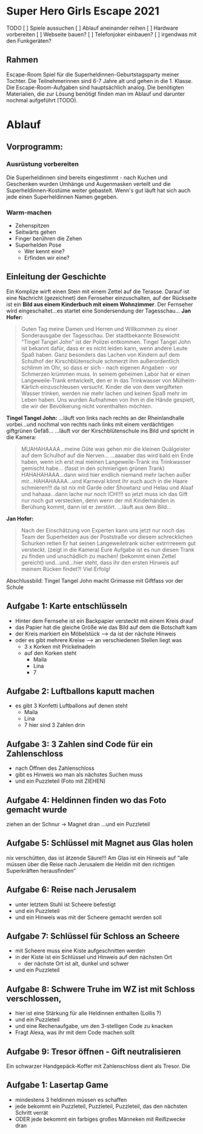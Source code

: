 # Super Hero Girls Escape 2021
TODO
[ ] Spiele aussuchen
[ ] Ablauf aneinander reihen
[ ] Hardware vorbereiten
[ ] Webseite bauen?
[ ] Telefonjoker einbauen?
[ ] irgendwas mit den Funkgeräten?

## Rahmen
Escape-Room Spiel für die Superheldinnen-Geburtstagsparty meiner Tochter.
Die Teilnehmerinnen sind 6-7 Jahre alt und gehen in die 1. Klasse.
Die Escape-Room-Aufgaben sind hauptsächlich analog.
Die benötigten Materialien, die zur Lösung benötigt finden man im Ablauf und darunter nochmal aufgeführt (TODO).



# Ablauf

## Vorprogramm: 
### Ausrüstung vorbereiten
Die Superheldinnen sind bereits eingestimmt - nach Kuchen und Geschenken wurden Umhänge und Augenmasken verteilt und die Superheldinnen-Kostüme weiter gebastelt.
Wenn's gut läuft hat sich auch jede einen Superheldinnen Namen gegeben.

### Warm-machen 
- Zehenspitzen
- Seitwärts gehen
- Finger berühren die Zehen
- Superhelden Pose
  - Wer kennt eine?
  - Erfinden wir eine?

## Einleitung der Geschichte

Ein Komplize wirft einen Stein mit einem Zettel auf die Terasse.
Darauf ist eine Nachricht (gezeichnet) den Fernseher einzuschalten, auf der Rückseite ist ein **Bild aus einem Kinderbuch mit einem Wohnzimmer**.
Der Fernseher wird eingeschaltet...es startet eine Sondersendung der Tagesschau...
**Jan Hofer:**
> Guten Tag meine Damen und Herren und Willkommen zu einer Sonderausgabe der Tagesschau.
> Der stadtbekannte Bösewicht "Tingel Tangel John" ist der Polizei entkommen. Tingel Tangel John ist bekannt dafür, dass er es nicht leiden kann, wenn andere Leute Spaß haben. 
> Ganz besonders das Lachen von Kindern auf dem Schulhof der Kirschblütenschule schmerzt ihm außerordentlich schlimm im Ohr, so dass er sich - nach eigenen Angaben - vor Schmerzen krümmen muss. 
> In seinem geheimen Labor hat er einen Langeweile-Trank entwickelt, den er in das Trinkwasser von Mülheim-Kärlich einzuschleusen versucht. 
> Kinder die von dem vergifteten Wasser trinken, werden nie mehr lachen und keinen Spaß mehr im Leben haben.
> Uns wurden Aufnahmen von ihm in die Hände gespielt, die wir der Bevölkerung nicht vorenthalten möchten.

**Tingel Tangel John:**
...läuft von links nach rechts an der Rheinlandhalle vorbei...und nochmal von rechts nach links mit einem verdächtigen giftgrünen Gefäß...
...läuft vor der Kirschblütenschule ins Bild und spricht in die Kamera:
> MUAHAHAAAA...meine Güte was gehen mir die kleinen Quälgeister auf dem Schulhof auf die Nerven...
> ...aaaaber das wird bald ein Ende haben, wenn ich erst mal meinen Langeweile-Trank ins Trinkwasser gemischt habe... (fasst in den schmierigen grünen Trank)
> HAHAHAHAAA...dann wird hier endlich niemand mehr lachen außer mir...HAHAHAAAA...und Karneval könnt ihr euch auch in die Haare schmieren!!!
> da ist nix mit Garde oder Showtanz und Helau und Alaaf und hahaaa...dann lache nur noch ICH!!!!
> so jetzt muss ich das Gift nur noch gut verstecken, denn wenn der mit Kinderhänden in Berühung kommt, dann ist er zerstört.
...läuft aus dem Bild...

**Jan Hofer:**
> Nach der Einschätzung von Experten kann uns jetzt nur noch das Team der Superhelden aus der Poststraße vor diesem schrecklichen Schurken retten
> Er hat seinen Langeweiletrank sicher extrrrreeem gut versteckt.
> (zeigt in die Kamera) Eure Aufgabe ist es nun diesen Trank zu finden und unschädlich zu machen!
> (bekommt einen Zettel gereicht) und...und...hier steht, dass ihr den ersten Hinweis auf meinem Rücken findet?!
> Viel Erfolg!

Abschlussbild: Tingel Tangel John macht Grimasse mit Giftfass vor der Schule

## Aufgabe 1: Karte entschlüsseln
- Hinter dem Fernsehe ist ein Backpapier versteckt mit einem Kreis drauf
- das Papier hat die gleiche Größe wie das Bild auf dem die Botschaft kam
- der Kreis markiert ein Möbelstück --> da ist der nächste Hinweis
- oder es gibt mehrere Kreise --> an verschiedenen Stellen liegt was
  - 3 x Korken mit Prickelnadeln
  - auf den Korken steht 
    - Maila
    - Lina
    - 7

## Aufgabe 2: Luftballons kaputt machen 
- es gibt 3 Konfetti Luftballons auf denen steht 
  - Maila
  - Lina
  - 7
hier sind 3 Zahlen drin

## Aufgabe 3: 3 Zahlen sind Code für ein Zahlenschloss
- nach Öffnen des Zahlenschloss
- gibt es Hinweis wo man als nächstes Suchen muss
- und ein Puzzleteil
(Foto mit ZIEHEN)

## Aufgabe 4: Heldinnen finden wo das Foto gemacht wurde
ziehen an der Schnur → Magnet dran
...und ein Puzzleteil

## Aufgabe 5: Schlüssel mit Magnet aus Glas holen
nix verschütten, das ist ätzende Säure!!!
Am Glas ist ein Hinweis auf “alle müssen über die Reise nach Jerusalem die Heldin mit den richtigen Superkräften herausfinden”

## Aufgabe 6: Reise nach Jerusalem
- unter letztem Stuhl ist Scheere befestigt
- und ein Puzzleteil
- und ein Hinweis was mit der Scheere gemacht werden soll

## Aufgabe 7: Schlüssel für Schloss an Scheere
- mit Scheere muss eine Kiste aufgeschnitten werden
- in der Kiste ist ein Schlüssel und Hinweis auf den nächsten Ort
  - der nächste Ort ist alt, dunkel und schwer
- und ein Puzzleteil

## Aufgabe 8: Schwere Truhe im WZ ist mit Schloss verschlossen,
- hier ist eine Stärkung für alle Heldinnen enthalten (Lollis ?)
- und ein Puzzleteil
- und eine Rechenaufgabe, um den 3-stelligen Code zu knacken
- Fragt Alexa, was ihr mit dem Code machen sollt

## Aufgabe 9: Tresor öffnen - Gift neutralisieren
Ein schwarzer Handgepäck-Koffer mit Zahlenschloss dient als Tresor.
Die 


## Aufgabe 1: Lasertap Game
- mindestens 3 heldinnen müssen es schaffen
- jede bekommt ein Puzzleteil, Puzzleteil, Puzzleteil, das den nächsten Schritt verrät
- ODER jede bekommt ein farbiges großes Männeken mit Reißzwecke dran

